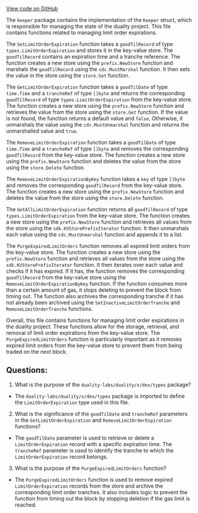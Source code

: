 [View code on GitHub](https://github.com/duality-labs/duality/dex/keeper/limit_order_expiration.go)

The `keeper` package contains the implementation of the `Keeper` struct, which is responsible for managing the state of the duality project. This file contains functions related to managing limit order expirations.

The `SetLimitOrderExpiration` function takes a `goodTilRecord` of type `types.LimitOrderExpiration` and stores it in the key-value store. The `goodTilRecord` contains an expiration time and a tranche reference. The function creates a new store using the `prefix.NewStore` function and marshals the `goodTilRecord` using the `cdc.MustMarshal` function. It then sets the value in the store using the `store.Set` function.

The `GetLimitOrderExpiration` function takes a `goodTilDate` of type `time.Time` and a `trancheRef` of type `[]byte` and returns the corresponding `goodTilRecord` of type `types.LimitOrderExpiration` from the key-value store. The function creates a new store using the `prefix.NewStore` function and retrieves the value from the store using the `store.Get` function. If the value is not found, the function returns a default value and `false`. Otherwise, it unmarshals the value using the `cdc.MustUnmarshal` function and returns the unmarshalled value and `true`.

The `RemoveLimitOrderExpiration` function takes a `goodTilDate` of type `time.Time` and a `trancheRef` of type `[]byte` and removes the corresponding `goodTilRecord` from the key-value store. The function creates a new store using the `prefix.NewStore` function and deletes the value from the store using the `store.Delete` function.

The `RemoveLimitOrderExpirationByKey` function takes a `key` of type `[]byte` and removes the corresponding `goodTilRecord` from the key-value store. The function creates a new store using the `prefix.NewStore` function and deletes the value from the store using the `store.Delete` function.

The `GetAllLimitOrderExpiration` function returns all `goodTilRecord` of type `types.LimitOrderExpiration` from the key-value store. The function creates a new store using the `prefix.NewStore` function and retrieves all values from the store using the `sdk.KVStorePrefixIterator` function. It then unmarshals each value using the `cdc.MustUnmarshal` function and appends it to a list.

The `PurgeExpiredLimitOrders` function removes all expired limit orders from the key-value store. The function creates a new store using the `prefix.NewStore` function and retrieves all values from the store using the `sdk.KVStorePrefixIterator` function. It then iterates over each value and checks if it has expired. If it has, the function removes the corresponding `goodTilRecord` from the key-value store using the `RemoveLimitOrderExpirationByKey` function. If the function consumes more than a certain amount of gas, it stops deleting to prevent the block from timing out. The function also archives the corresponding tranche if it has not already been archived using the `SetInactiveLimitOrderTranche` and `RemoveLimitOrderTranche` functions.

Overall, this file contains functions for managing limit order expirations in the duality project. These functions allow for the storage, retrieval, and removal of limit order expirations from the key-value store. The `PurgeExpiredLimitOrders` function is particularly important as it removes expired limit orders from the key-value store to prevent them from being traded on the next block.
## Questions: 
 1. What is the purpose of the `duality-labs/duality/x/dex/types` package?
- The `duality-labs/duality/x/dex/types` package is imported to define the `LimitOrderExpiration` type used in this file.

2. What is the significance of the `goodTilDate` and `trancheRef` parameters in the `GetLimitOrderExpiration` and `RemoveLimitOrderExpiration` functions?
- The `goodTilDate` parameter is used to retrieve or delete a `LimitOrderExpiration` record with a specific expiration time. The `trancheRef` parameter is used to identify the tranche to which the `LimitOrderExpiration` record belongs.
 
3. What is the purpose of the `PurgeExpiredLimitOrders` function?
- The `PurgeExpiredLimitOrders` function is used to remove expired `LimitOrderExpiration` records from the store and archive the corresponding limit order tranches. It also includes logic to prevent the function from timing out the block by stopping deletion if the gas limit is reached.